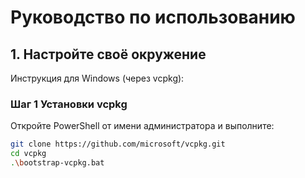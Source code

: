 # Руководство по использованию 
## 1. Настройте своё окружение
Инструкция для Windows (через vcpkg):
### Шаг 1 Установки vcpkg
Откройте PowerShell от имени администратора и выполните:
```bash
git clone https://github.com/microsoft/vcpkg.git
cd vcpkg
.\bootstrap-vcpkg.bat
```

